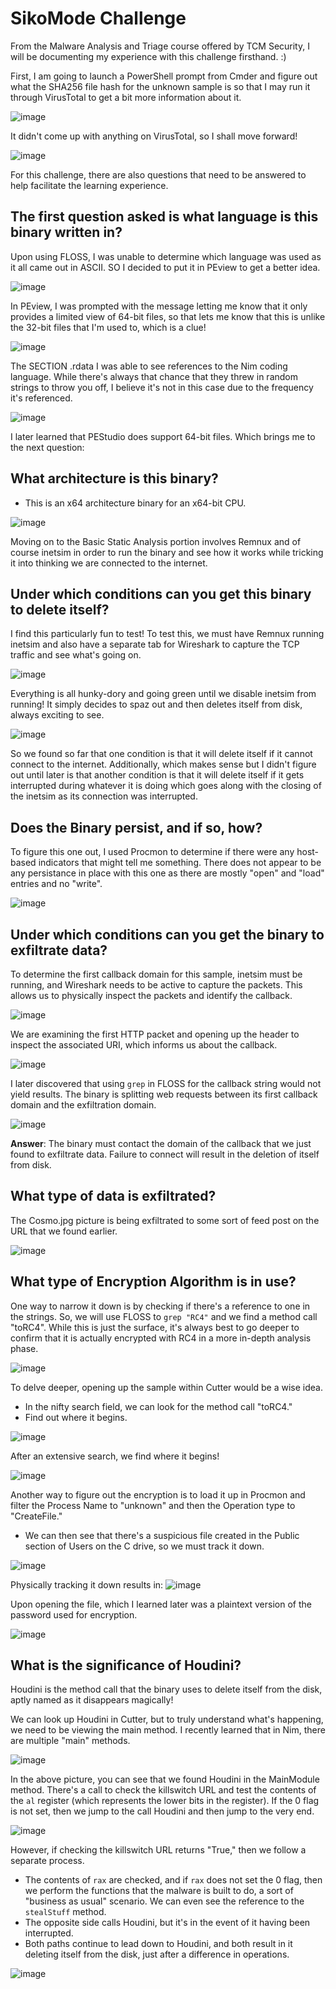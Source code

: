 # SikoMode Challenge 
From the Malware Analysis and Triage course offered by TCM Security, I will be documenting my experience with this challenge firsthand. :)

First, I am going to launch a PowerShell prompt from Cmder and figure out what the SHA256 file hash for the unknown sample is so that I may run it through VirusTotal to get a bit more information about it.

![image](https://github.com/CertainRisk/sikomode-challenge-MAT/assets/141761181/946d0ad6-2abb-4c64-8382-69cccb7f65a3)

It didn't come up with anything on VirusTotal, so I shall move forward!

![image](https://github.com/CertainRisk/sikomode-challenge-MAT/assets/141761181/d31bc824-c461-4f7f-8633-bd9fb2045387)

For this challenge, there are also questions that need to be answered to help facilitate the learning experience.

## **The first question asked is what language is this binary written in?**
Upon using FLOSS, I was unable to determine which language was used as it all came out in ASCII. SO I decided to put it in PEview to get a better idea.

![image](https://github.com/CertainRisk/sikomode-challenge-MAT/assets/141761181/6cf95cc1-ba0f-4d32-a0de-8eb192e29eb9)

In PEview, I was prompted with the message letting me know that it only provides a limited view of 64-bit files, so that lets me know that this is unlike the 32-bit files that I'm used to, which is a clue!

![image](https://github.com/CertainRisk/sikomode-challenge-MAT/assets/141761181/2970fdb5-1537-41c5-8f3c-7a0ec9a2ad27)

The SECTION .rdata I was able to see references to the Nim coding language. While there's always that chance that they threw in random strings to throw you off, I believe it's not in this case due to the frequency it's referenced.

![image](https://github.com/CertainRisk/sikomode-challenge-MAT/assets/141761181/485f9767-dc7c-45bc-904f-b948a35dbaf0)

I later learned that PEStudio does support 64-bit files. Which brings me to the next question:
## **What architecture is this binary?**
- This is an x64 architecture binary for an x64-bit CPU.

![image](https://github.com/CertainRisk/sikomode-challenge-MAT/assets/141761181/cd522f9a-1e3e-48b6-8dfe-13f43eeda13f)

Moving on to the Basic Static Analysis portion involves Remnux and of course inetsim in order to run the binary and see how it works while tricking it into thinking we are connected to the internet.

## **Under which conditions can you get this binary to delete itself?**

I find this particularly fun to test! To test this, we must have Remnux running inetsim and also have a separate tab for Wireshark to capture the TCP traffic and see what's going on.

![image](https://github.com/CertainRisk/sikomode-challenge-MAT/assets/141761181/45428fac-4297-4e66-8fd9-b521510a0de4)

Everything is all hunky-dory and going green until we disable inetsim from running! It simply decides to spaz out and then deletes itself from disk, always exciting to see.

![image](https://github.com/CertainRisk/sikomode-challenge-MAT/assets/141761181/0b239afc-8f21-4b29-a641-5aa2a4193992)

So we found so far that one condition is that it will delete itself if it cannot connect to the internet. Additionally, which makes sense but I didn't figure out until later is that another condition is that it will delete itself if it gets interrupted during whatever it is doing which goes along with the closing of the inetsim as its connection was interrupted.

## **Does the Binary persist, and if so, how?**

To figure this one out, I used Procmon to determine if there were any host-based indicators that might tell me something.
There does not appear to be any persistance in place with this one as there are mostly "open" and "load" entries and no "write".

![image](https://github.com/CertainRisk/sikomode-challenge-MAT/assets/141761181/8a4d2310-be66-4b30-9b23-e2d9079f37dc)


## **Under which conditions can you get the binary to exfiltrate data?**

To determine the first callback domain for this sample, inetsim must be running, and Wireshark needs to be active to capture the packets. This allows us to physically inspect the packets and identify the callback.

![image](https://github.com/CertainRisk/sikomode-challenge-MAT/assets/141761181/1afffff8-a26f-49ef-bc26-44c5b85be949)

We are examining the first HTTP packet and opening up the header to inspect the associated URI, which informs us about the callback.

![image](https://github.com/CertainRisk/sikomode-challenge-MAT/assets/141761181/715134a2-5de0-4bd1-9bed-6acd20fc1ccd)

I later discovered that using `grep` in FLOSS for the callback string would not yield results. The binary is splitting web requests between its first callback domain and the exfiltration domain.

![image](https://github.com/CertainRisk/sikomode-challenge-MAT/assets/141761181/a62a78a2-246f-4a81-aa92-8aee01573fa0)

**Answer**: The binary must contact the domain of the callback that we just found to exfiltrate data. Failure to connect will result in the deletion of itself from disk.

## **What type of data is exfiltrated?**

The Cosmo.jpg picture is being exfiltrated to some sort of feed post on the URL that we found earlier.

![image](https://github.com/CertainRisk/sikomode-challenge-MAT/assets/141761181/ca25b22e-69b3-4496-a24d-d9d8c06382f9)

## **What type of Encryption Algorithm is in use?**

One way to narrow it down is by checking if there's a reference to one in the strings. So, we will use FLOSS to `grep "RC4"` and we find a method call "toRC4". While this is just the surface, it's always best to go deeper to confirm that it is actually encrypted with RC4 in a more in-depth analysis phase.


![image](https://github.com/CertainRisk/sikomode-challenge-MAT/assets/141761181/f243e102-e34c-4b88-867b-092fde1095c8)

To delve deeper, opening up the sample within Cutter would be a wise idea.
- In the nifty search field, we can look for the method call "toRC4."
- Find out where it begins.

![image](https://github.com/CertainRisk/sikomode-challenge-MAT/assets/141761181/fc95ef2d-d730-4e13-8daf-64bccb3da7ee)

After an extensive search, we find where it begins!

![image](https://github.com/CertainRisk/sikomode-challenge-MAT/assets/141761181/c014c6be-4b6e-435d-a239-948c256332d3)

Another way to figure out the encryption is to load it up in Procmon and filter the Process Name to "unknown" and then the Operation type to "CreateFile."
- We can then see that there's a suspicious file created in the Public section of Users on the C drive, so we must track it down.

![image](https://github.com/CertainRisk/sikomode-challenge-MAT/assets/141761181/480bc5d2-620f-452e-b6f0-5a1cc5ed9e12)

Physically tracking it down results in:
![image](https://github.com/CertainRisk/sikomode-challenge-MAT/assets/141761181/4f6ed1bc-813c-40da-bd34-c8b92b253559)

Upon opening the file, which I learned later was a plaintext version of the password used for encryption.

![image](https://github.com/CertainRisk/sikomode-challenge-MAT/assets/141761181/78fd61f3-521a-46da-b10f-f4b3dfa67c8d)

## **What is the significance of Houdini?**

Houdini is the method call that the binary uses to delete itself from the disk, aptly named as it disappears magically!

We can look up Houdini in Cutter, but to truly understand what's happening, we need to be viewing the main method. I recently learned that in Nim, there are multiple "main" methods.

![image](https://github.com/CertainRisk/sikomode-challenge-MAT/assets/141761181/660bb88c-5598-4f0a-a754-a1b554aa3c7d)

In the above picture, you can see that we found Houdini in the MainModule method. There's a call to check the killswitch URL and test the contents of the `al` register (which represents the lower bits in the register). If the 0 flag is not set, then we jump to the call Houdini and then jump to the very end.

![image](https://github.com/CertainRisk/sikomode-challenge-MAT/assets/141761181/2f4ddf11-e8d7-4aa4-ad5c-6323ce566fe8)

However, if checking the killswitch URL returns "True," then we follow a separate process.
- The contents of `rax` are checked, and if `rax` does not set the 0 flag, then we perform the functions that the malware is built to do, a sort of "business as usual" scenario. We can even see the reference to the `stealStuff` method.
- The opposite side calls Houdini, but it's in the event of it having been interrupted.
- Both paths continue to lead down to Houdini, and both result in it deleting itself from the disk, just after a difference in operations.

![image](https://github.com/CertainRisk/sikomode-challenge-MAT/assets/141761181/40e28916-fac4-454c-966c-8b630f40fb79)



